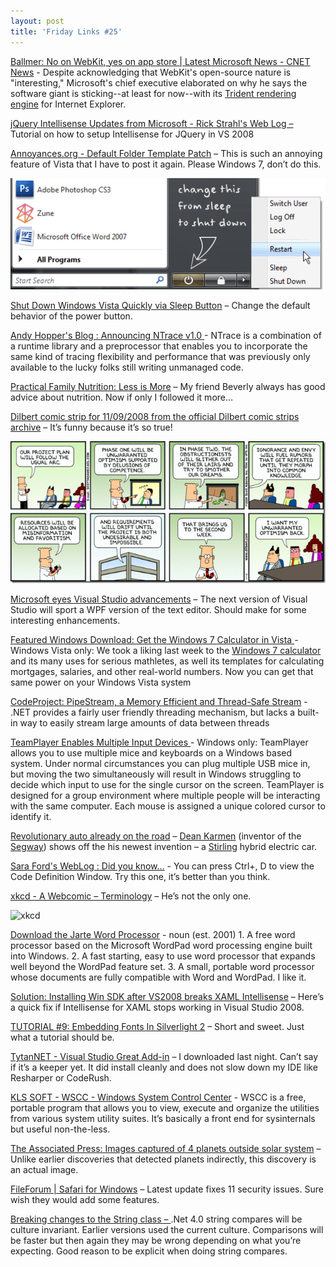 ```yaml
---
layout: post  
title: 'Friday Links #25'
---
```

[Ballmer: No on WebKit, yes on app store | Latest Microsoft News - CNET News](http://news.cnet.com/8301-10805_3-10090118-75.html?part=rss&subj=news&tag=2547-1_3-0-5) - Despite acknowledging that WebKit's open-source nature is "interesting," Microsoft's chief executive elaborated on why he says the software giant is sticking--at least for now--with its [Trident rendering engine](http://news.cnet.com/Microsoft-brandishes-its-Trident/2100-1001_3-239879.html) for Internet Explorer.

[jQuery Intellisense Updates from Microsoft - Rick Strahl's Web Log – ](http://west-wind.com/weblog/posts/536756.aspx)Tutorial on how to setup Intellisense for JQuery in VS 2008

[Annoyances.org - Default Folder Template Patch](http://www.annoyances.org/exec/show/choosetemplate) – This is such an annoying feature of Vista that I have to post it again. Please Windows 7, don’t do this. 

![](/cdn/images/blog/FridayLinks25_AC93/shutdown.png)

[Shut Down Windows Vista Quickly via Sleep Button](http://www.labnol.org/software/shut-down-windows-vista-from-sleep/5304/) – Change the default behavior of the power button.

[Andy Hopper's Blog : Announcing NTrace v1.0 ](http://www.wintellect.com/CS/blogs/ahopper/archive/2008/11/09/announcing-ntrace-v1-0.aspx)- NTrace is a combination of a runtime library and a preprocessor that enables you to incorporate the same kind of tracing flexibility and performance that was previously only available to the lucky folks still writing unmanaged code.

[Practical Family Nutrition: Less is More](http://practicalfamilynutrition.blogspot.com/2008/11/less-is-more.html) – My friend Beverly always has good advice about nutrition. Now if only I followed it more…

[Dilbert comic strip for 11/09/2008 from the official Dilbert comic strips archive](http://www.dilbert.com/strips/comic/2008-11-09/) – It’s funny because it’s so true!

![dilbert](/cdn/images/blog/FridayLinks25_AC93/dilbert.png)

[Microsoft eyes Visual Studio advancements](http://www.computerworld.com/action/article.do?command=viewArticleBasic&articleId=9119719&source=rss_news) – The next version of Visual Studio will sport a WPF version of the text editor. Should make for some interesting enhancements.

[Featured Windows Download: Get the Windows 7 Calculator in Vista ](http://lifehacker.com/5082048/get-the-windows-7-calculator-in-vista)- Windows Vista only: We took a liking last week to the [Windows 7 calculator](http://lifehacker.com/5078756/windows-7s-calculator-bundles-real+life-uses) and its many uses for serious mathletes, as well its templates for calculating mortgages, salaries, and other real-world numbers. Now you can get that same power on your Windows Vista system

[CodeProject: PipeStream, a Memory Efficient and Thread-Safe Stream](http://www.codeproject.com/KB/threads/PipeStream.aspx) - .NET provides a fairly user friendly threading mechanism, but lacks a built-in way to easily stream large amounts of data between threads

[TeamPlayer Enables Multiple Input Devices ](http://lifehacker.com/5080196/teamplayer-enables-multiple-input-devices)- Windows only: TeamPlayer allows you to use multiple mice and keyboards on a Windows based system. Under normal circumstances you can plug multiple USB mice in, but moving the two simultaneously will result in Windows struggling to decide which input to use for the single cursor on the screen. TeamPlayer is designed for a group environment where multiple people will be interacting with the same computer. Each mouse is assigned a unique colored cursor to identify it.

[Revolutionary auto already on the road](http://www.unionleader.com/article.aspx?articleId=1b081989-f67b-458e-8e42-913c8568fb36) – [Dean Karmen](http://en.wikipedia.org/wiki/Dean_Kamen) (inventor of the [Segway](http://en.wikipedia.org/wiki/Segway_PT)) shows off the his newest invention – a [Stirling](http://en.wikipedia.org/wiki/Stirling_engine) hybrid electric car.

[Sara Ford's WebLog : Did you know…](http://blogs.msdn.com/saraford/archive/2008/11/11/did-you-know-you-can-press-ctrl-d-to-view-the-code-definition-window-354.aspx) - You can press Ctrl+\, D to view the Code Definition Window. Try this one, it’s better than you think.

[xkcd - A Webcomic – Terminology](http://xkcd.com/503/) – He’s not the only one.

![xkcd](http://imgs.xkcd.com/comics/terminology.png)

[Download the Jarte Word Processor](http://www.jarte.com/download.html) - noun (est. 2001) 1. A free word processor based on the Microsoft WordPad word processing engine built into Windows. 2. A fast starting, easy to use word processor that expands well beyond the WordPad feature set. 3. A small, portable word processor whose documents are fully compatible with Word and WordPad. I like it.

[Solution: Installing Win SDK after VS2008 breaks XAML Intellisense](http://forums.microsoft.com/Forums/ShowPost.aspx?PostID=2892404&SiteID=1) – Here’s a quick fix if Intellisense for XAML stops working in Visual Studio 2008.

[TUTORIAL #9: Embedding Fonts In Silverlight 2](http://www.jeffblankenburg.com/2008/11/tutorial-9-embedding-fonts-in.aspx) – Short and sweet. Just what a tutorial should be.

[TytanNET - Visual Studio Great Add-in](http://www.codeplex.com/tytannet) – I downloaded last night. Can’t say if it’s a keeper yet. It did install cleanly and does not slow down my IDE like Resharper or CodeRush.

[KLS SOFT - WSCC - Windows System Control Center](http://www.kls-soft.com/freeware/wscc.php) - WSCC is a free, portable program that allows you to view, execute and organize the utilities from various system utility suites. It’s basically a front end for sysinternals but useful non-the-less.

[The Associated Press: Images captured of 4 planets outside solar system](http://www.google.com/hostednews/ap/article/ALeqM5j-d-eUuP_D-HHprHT71tFY-FQcPgD94EJPO80) – Unlike earlier discoveries that detected planets indirectly, this discovery is an actual image.

[FileForum | Safari for Windows](http://fileforum.betanews.com/detail/Safari_for_Windows/1042667790/2) – Latest update fixes 11 security issues. Sure wish they would add some features.

[Breaking changes to the String class – ](http://davesbox.com/archive/2008/11/12/breaking-changes-to-the-string-class.aspx).Net 4.0 string compares will be culture invariant. Earlier versions used the current culture. Comparisons will be faster but then again they may be wrong depending on what you’re expecting. Good reason to be explicit when doing string compares.
